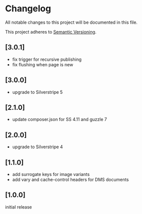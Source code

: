 # Changelog

All notable changes to this project will be documented in this file.

This project adheres to [Semantic Versioning](http://semver.org/).

## [3.0.1]

* fix trigger for recursive publishing
* fix flushing when page is new

## [3.0.0]

* upgrade to Silverstripe 5

## [2.1.0]

* update composer.json for SS 4.11 and guzzle 7

## [2.0.0]

* upgrade to Silverstripe 4

## [1.1.0]

* add surrogate keys for image variants
* add vary and cache-control headers for DMS documents

## [1.0.0]

initial release